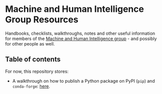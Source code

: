 # Machine and Human Intelligence Group Resources

Handbooks, checklists, walkthroughs, notes and other useful information for members of the [Machine and Human Intelligence group](https://www.helsinki.fi/en/researchgroups/machine-and-human-intelligence) - and possibly for other people as well.

## Table of contents

For now, this repository stores:
- A walkthrough on how to publish a Python package on PyPI (`pip`) and `conda-forge`: [here](python_packages_walkthrough.md).
